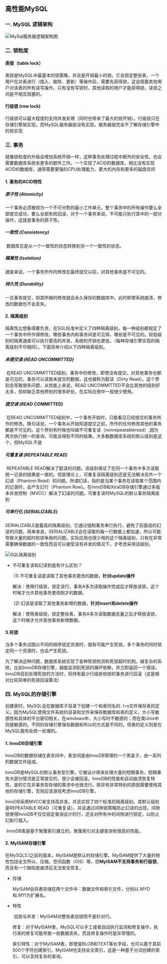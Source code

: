## 高性能MySQL

### 一. MySQL 逻辑架构

![MySql服务器逻辑架构图](E:\git-markdown\markdown\images\MySql\MySql服务器逻辑架构图.png)



### 二. 锁粒度

#### 表锁（table lock）

​		表锁是MySQL中最基本的锁策略，并且是开销最小的锁。它会锁定整张表，一个用户在对表进行（插入、删除、更新）等操作前，需要先获得锁，这会阻塞其他用户对该表的所有读写操作。只有没有写锁时，其他读取的用户才能获得锁，读锁之间是不相互阻塞的。



#### 行级锁  (row lock)

​		行级锁可以最大程度的支持并发处理（同时也带来了最大的锁开销）。行级锁只在存储引擎层实现。而MySQL服务器层没有实现。服务器层完全不了解存储引擎中的锁实现



### 三. 事务

​		就像锁粒度的升级会增加系统开销一样，这种事务处理过程中额外的安全性，也会需要数据库系统坐更多的额外工作。一个实现了ACID的数据库，相比没有实现ACID的数据库，通常需要更强的CPU处理能力、更大的内存和更多的磁盘空间

#### 1. 事务的ACID特性

##### 原子性 (Atomicity)

​		一个事务必须被视为一个不可分割的最小工作单元，整个事务中的所有操作要么全部提交成功，要么全部失败回滚，对于一个事务来说，不可能只执行其中的一部分操作，这就是事务的原子性。

##### 一致性 (Consistency)

​		数据库总是从一个一致性的状态转换到另一个一致性的状态。

##### 隔离性 (Isolation)

​		通查来说，一个事务所作的修改在最终提交以前，对其他事务是不可见的。

##### 持久性 (Durability)

​		一旦事务提交，则其所做的修改就会永久保存的数据库中。此时即使系统崩溃，修改的数据也不会丢失。



#### 2. 隔离级别

​		隔离性比想象得要负责，在SQL标准中定义了四种隔离级别，每一种级别都规定了一个事务中所作得修改，哪些事务内和事务间是可见得，哪些是不可见的。较低级别的隔离通查可以执行更高的并发，系统的开销也更低。（每种存储引擎实现的隔离级别不尽相同）。下面简单介绍以下四种隔离级别。

##### 未提交读 (READ UNCOMMITTED)

​		在READ UNCOMMITTED级别，事务中的修改，即使没有提交，对其他事务也都是可见的，事务可以读取未提交的数据，这也被称为脏读（Dirty Read）。这个界别会导致很多问题，从性能上来说，READ UNCOMMITTED不会比其他的级别好太多，但却缺乏其他界别的很多好处，在实际应用中一般很少使用。

##### 提交读 (READ COMMITTED)

​		在READ UNCOMMITTED级别中，一个事务开始时，只能看见已经提交的事务所作的修改。换句话说，一个事务从开始知道提交之前，所作的任何修改其他的事务都是不可见的。这个界别有时候也叫做不可重复读（nonrepeatableread）,因为两次执行统一的查询，可能会得到不同的结果。大多数数据库系统的默认级别是这个，但MySQL不是

##### 可重复读 (REPEATABLE READ)

​		REPEATABLE READ解决了脏读的问题。该级别保证了在同一个事务中多次读取统一记录的结果是一直的。但是理论上，可重复读隔离级别还是无法解决另外一个幻读（Phantom Read）的问题。所谓幻读，指的是当某个事务在读取某个范围内的记录时，会产生幻行（Phantom Row)。在InnoDB和XtraDB存储引擎通过多版本并发控制（MVCC）解决了幻读的问题。可重复读时MySQL的默认事务隔离级别

##### 可串行化 (SERIALIZABLE)

​		SERIALIZABLE是最高的隔离级别。它通过强制事务串行执行，避免了前面说的幻读的问题。简单来说，SERIALIZABLE会在读取的每一行数据上都加速，所以可能导致大量的超时和锁争用的问题。实际应用也很少用的这个隔离级别，只有在非常需要确保数据的一致性而且可以接受没有并发的情况下，才考虑采用该级别。



![SQL隔离级别](E:\git-markdown\markdown\images\MySql\SQL隔离级别.png)

* 不可重复读和幻读到底有什么区别？

  ​	(1) 不可重复读是读取了其他事务更改的数据，**针对update操作**

  解决：使用行级锁，锁定该行，事务A多次读取操作完成后才释放该锁，这个时候才允许其他事务更改刚才的数据。

  ​	(2) 幻读是读取了其他事务新增的数据，**针对insert和delete操作**

  解决：使用表级锁，锁定整张表，事务A多次读取数据总量之后才释放该锁，这个时候才允许其他事务新增数据。



#### 3.死锁

​		当多个事务试图以不同的顺序锁定资源时，就有可能产生死锁。多个事务的同时锁定同一个资源时，也会产生死锁。

​		为了解决这种问题，数据库系统实现了各种死锁检测和死锁超时机制。越复杂的系统，比如InnoDB存储引擎，越能监测到死锁的循环依赖，并立即返回一个错误。InnoDB目前处理死锁的方法时，将持有最少行级排他锁的事务进行回滚（这是相对比较简单的死锁回滚算法）



### 四. MySQL的存储引擎

​		创建表时，MySQL会在数据库子目录下创建一个和表同名的`.frm`文件保存表的定义。因为MySQL使用文件系统的目录和文件来保存数据库和表的定义，大小写敏感性和具体的平台密切相关。在windows中，大小写时不敏感的；而在类Unix中则是敏感的。不同的存储引擎保存数据和所以的方式是不同的，但表的定义则是在MySQL服务处统一处理的。

#### 1. InnoDB存储引擎

​		InnoDB的数据存储在表空间中，表空间是由InnoDB管理的一个黑盒子，由一系列的数据文件组成。

​		InnoDB是MySQL的默认事务型引擎。它被设计用来处理大量的短期事务，短期事务大部分情况是正常提交的，很少会被回滚。InnoDB的性能和自动崩溃恢复特性，是的它在非事务型存储的需求中也很流行。除非有非常特别的原因需要使用其他的存储引擎，否则应该游戏考虑InnoDB引擎。

​		InnoDB采用MVCC来支持高并发。并且实现了四个标准的隔离级别。其默认级别是REPEATABLE READ（可重复读）。并且通过间隙锁策略防止幻读的出现。间隙锁使得InnoDB不仅仅锁定查询设计的行，还会对所有中的间隙进行锁定，以防止幻影行插入。

​		InnoDB表是基于聚簇索引建立的。聚簇索引对主键查询有很高的性能。

#### 2. MyISAM存储引擎

​		在MySQL5.1之前的版本，MyISAM是默认的存储引擎。MyISAM提供了大量的特性包括全文所以，压缩，空间函数（GIS）等，但**MyISAM不支持事务和行级锁**，而且有一个缺陷是崩溃后无法安全恢复。

* 存储

  ​	MyISAM会将表存储在两个文件中：数据文件和索引文件，分别以.MYD和.MYI为扩展名。

* 特性

  ​	加锁与并发：MyISAM对整张表加锁而不是针对行。

  ​	修复：对于MyISAM表，MySQL可以手工或者自动执行监测和修复操作，执行表的修复可能导致一些数据丢失，而且修复操作时是非常慢的。

  ​	索引特性：对于MyISAM表，即使是BLOB和TEXT等长字段，也可以基于其前500个字符创建索引，MyISAM也支持全文索引，这是一种基于分词创建的索引，可以支持复杂的查询。











